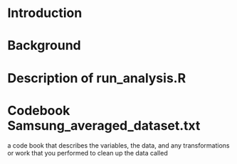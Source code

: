 
Introduction
============

Background
==========


Description of run_analysis.R
=============================


Codebook Samsung_averaged_dataset.txt
=====================================

a code book that describes the variables, the data, and any transformations or work that you performed to clean up the data called 
